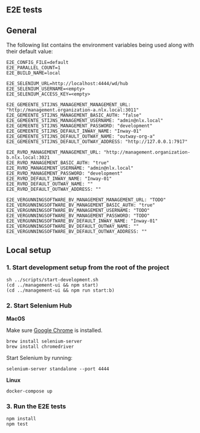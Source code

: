 E2E tests
---

## General

The following list contains the environment variables
being used along with their default value:

```
E2E_CONFIG_FILE=default
E2E_PARALLEL_COUNT=1
E2E_BUILD_NAME=local

E2E_SELENIUM_URL=http://localhost:4444/wd/hub
E2E_SELENIUM_USERNAME=<empty>
E2E_SELENIUM_ACCESS_KEY=<empty>

E2E_GEMEENTE_STIJNS_MANAGEMENT_MANAGEMENT_URL: "http://management.organization-a.nlx.local:3011"
E2E_GEMEENTE_STIJNS_MANAGEMENT_BASIC_AUTH: "false"
E2E_GEMEENTE_STIJNS_MANAGEMENT_USERNAME: "admin@nlx.local"
E2E_GEMEENTE_STIJNS_MANAGEMENT_PASSWORD: "development"
E2E_GEMEENTE_STIJNS_DEFAULT_INWAY_NAME: "Inway-01"
E2E_GEMEENTE_STIJNS_DEFAULT_OUTWAY_NAME: "outway-org-a"
E2E_GEMEENTE_STIJNS_DEFAULT_OUTWAY_ADDRESS: "http://127.0.0.1:7917"

E2E_RVRD_MANAGEMENT_MANAGEMENT_URL: "http://management.organization-b.nlx.local:3021
E2E_RVRD_MANAGEMENT_BASIC_AUTH: "true"
E2E_RVRD_MANAGEMENT_USERNAME: "admin@nlx.local"
E2E_RVRD_MANAGEMENT_PASSWORD: "development"
E2E_RVRD_DEFAULT_INWAY_NAME: "Inway-01"
E2E_RVRD_DEFAULT_OUTWAY_NAME: ""
E2E_RVRD_DEFAULT_OUTWAY_ADDRESS: ""

E2E_VERGUNNINGSOFTWARE_BV_MANAGEMENT_MANAGEMENT_URL: "TODO"
E2E_VERGUNNINGSOFTWARE_BV_MANAGEMENT_BASIC_AUTH: "true"
E2E_VERGUNNINGSOFTWARE_BV_MANAGEMENT_USERNAME: "TODO"
E2E_VERGUNNINGSOFTWARE_BV_MANAGEMENT_PASSWORD: "TODO"
E2E_VERGUNNINGSOFTWARE_BV_DEFAULT_INWAY_NAME: "Inway-01"
E2E_VERGUNNINGSOFTWARE_BV_DEFAULT_OUTWAY_NAME: ""
E2E_VERGUNNINGSOFTWARE_BV_DEFAULT_OUTWAY_ADDRESS: ""
```

## Local setup

### 1. Start development setup from the root of the project

```shell
sh ../scripts/start-development.sh
(cd ../management-ui && npm start)
(cd ../management-ui && npm run start:b)
```

### 2. Start Selenium Hub

**MacOS**

Make sure [Google Chrome](https://www.google.com/chrome/) is installed.

```shell
brew install selenium-server
brew install chromedriver
```

Start Selenium by running:

```shell
selenium-server standalone --port 4444
```

**Linux**

```shell
docker-compose up
```

### 3. Run the E2E tests

```shell
npm install
npm test
```
